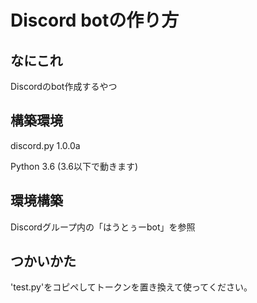 # Discord botの作り方
## なにこれ
Discordのbot作成するやつ


## 構築環境
discord.py 1.0.0a

Python 3.6
(3.6以下で動きます)


## 環境構築
Discordグループ内の「はうとぅーbot」を参照


## つかいかた
'test.py'をコピペしてトークンを置き換えて使ってください。
